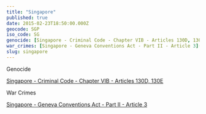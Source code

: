 ```yaml
---
title: "Singapore"
published: true
date: 2015-02-23T18:50:00.000Z
geocode: SGP
iso_code: SG
genocide: [Singapore - Criminal Code - Chapter VIB - Articles 130D, 130E](https://iccdb.hrlc.net/data/doc/601/keyword/46/)
war_crimes: [Singapore - Geneva Conventions Act - Part II - Article 3](https://iccdb.hrlc.net/data/doc/802/keyword/145/)
slug: singapore
---
```

Genocide

[Singapore - Criminal Code - Chapter VIB - Articles 130D, 130E](https://iccdb.hrlc.net/data/doc/601/keyword/46/)

War Crimes

[Singapore - Geneva Conventions Act - Part II - Article 3](https://iccdb.hrlc.net/data/doc/802/keyword/145/)

